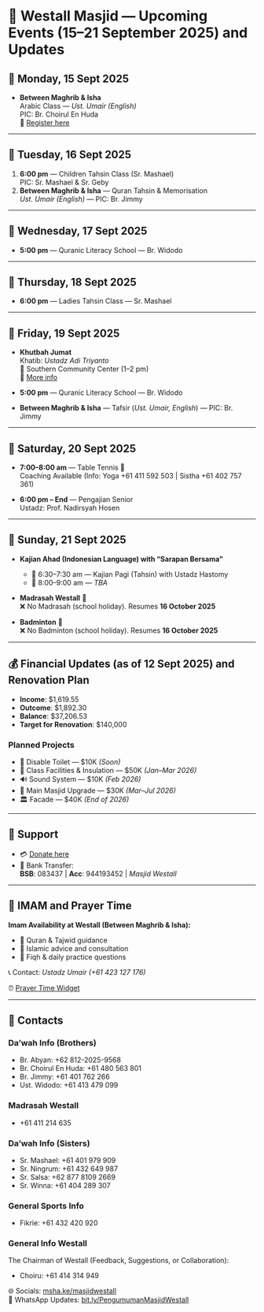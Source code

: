 # 🕌 Westall Masjid — Upcoming Events (15–21 September 2025) and Updates

## 📅 Monday, 15 Sept 2025
- **Between Maghrib & Isha**  
  Arabic Class — *Ust. Umair (English)*  
  PIC: Br. Choirul En Huda  
  🔗 [Register here](https://forms.gle/tfEwVHtLjHshsLSG6)

---

## 📅 Tuesday, 16 Sept 2025
1. **6:00 pm** — Children Tahsin Class (Sr. Mashael)  
   PIC: Sr. Mashael & Sr. Geby
2. **Between Maghrib & Isha** — Quran Tahsin & Memorisation  
   *Ust. Umair (English)* — PIC: Br. Jimmy

---

## 📅 Wednesday, 17 Sept 2025
- **5:00 pm** — Quranic Literacy School — Br. Widodo

---

## 📅 Thursday, 18 Sept 2025
- **6:00 pm** — Ladies Tahsin Class — Sr. Mashael

---

## 📅 Friday, 19 Sept 2025
- **Khutbah Jumat**  
  Khatib: *Ustadz Adi Triyanto*  
  📍 Southern Community Center (1–2 pm)  
  🔗 [More info](https://share.google/4OxeMrVvuZtHsGFku)

- **5:00 pm** — Quranic Literacy School — Br. Widodo  
- **Between Maghrib & Isha** — Tafsir (*Ust. Umair, English*) — PIC: Br. Jimmy

---

## 📅 Saturday, 20 Sept 2025
- **7:00–8:00 am** — Table Tennis 🏓  
  Coaching Available (Info: Yoga +61 411 592 503 | Sistha +61 402 757 361)

- **6:00 pm – End** — Pengajian Senior  
  Ustadz: Prof. Nadirsyah Hosen

---

## 📅 Sunday, 21 Sept 2025
- **Kajian Ahad (Indonesian Language) with “Sarapan Bersama”**  
  - 🌅 6:30–7:30 am — Kajian Pagi (Tahsin) with Ustadz Hastomy  
  - 🌅 8:00–9:00 am — *TBA*

- **Madrasah Westall** 👧  
  ❌ No Madrasah (school holiday). Resumes **16 October 2025**

- **Badminton** 🏸  
  ❌ No Badminton (school holiday). Resumes **16 October 2025**

---

## 💰 Financial Updates (as of 12 Sept 2025) and Renovation Plan
- **Income**: $1,619.55  
- **Outcome**: $1,892.30  
- **Balance**: $37,206.53  
- **Target for Renovation**: $140,000  

### Planned Projects
- 🚻 Disable Toilet — $10K *(Soon)*  
- 🏫 Class Facilities & Insulation — $50K *(Jan–Mar 2026)*  
- 🔊 Sound System — $10K *(Feb 2026)*  
- 🕌 Main Masjid Upgrade — $30K *(Mar–Jul 2026)*  
- 🏛️ Facade — $40K *(End of 2026)*

---

## 🙌 Support
- 💳 [Donate here](http://bit.ly/westalldonation)  
- 🏦 Bank Transfer:  
  **BSB**: 083437 | **Acc**: 944193452 | *Masjid Westall*

---

## 🌙 IMAM and Prayer Time
**Imam Availability at Westall (Between Maghrib & Isha):**
- 📖 Quran & Tajwid guidance  
- 💬 Islamic advice and consultation  
- 🕌 Fiqh & daily practice questions  

📞 Contact: *Ustadz Umair (+61 423 127 176)*  

⏰ [Prayer Time Widget](https://timing.athanplus.com/masjid/widgets/embed?theme=1&masjid_id=QL0MJpAZ#IndicatorsPrev)

---

## 📇 Contacts

### Da’wah Info (Brothers)
- Br. Abyan: +62 812-2025-9568  
- Br. Choirul En Huda: +61 480 563 801  
- Br. Jimmy: +61 401 762 266  
- Ust. Widodo: +61 413 479 099  

### Madrasah Westall
- +61 411 214 635  

### Da’wah Info (Sisters)
- Sr. Mashael: +61 401 979 909  
- Sr. Ningrum: +61 432 649 987  
- Sr. Salsa: +62 877 8109 2669  
- Sr. Winna: +61 404 289 307  

### General Sports Info
- Fikrie: +61 432 420 920  

### General Info Westall
The Chairman of Westall (Feedback, Suggestions, or Collaboration):  
- Choiru: +61 414 314 949  

🌐 Socials: [msha.ke/masjidwestall](https://msha.ke/masjidwestall)  
📢 WhatsApp Updates: [bit.ly/PengumumanMasjidWestall](http://bit.ly/PengumumanMasjidWestall)
